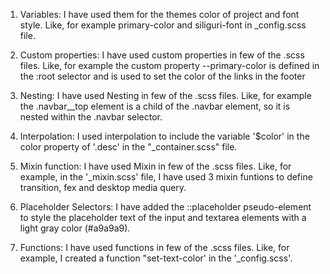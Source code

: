 1. Variables: I have used them for the themes color of project and font style. Like, for example primary-color and siliguri-font in _config.scss file.

2. Custom properties: I have used custom properties in few of the .scss files. Like, for example the custom property --primary-color is defined in the :root selector and is used to set the color of the links in the footer

3. Nesting: I have used Nesting in few of the .scss files. Like, for example the .navbar__top element is a child of the .navbar element, so it is nested within the .navbar selector.

4. Interpolation: I used interpolation to include the variable '$color' in the color property of '.desc' in the "_container.scss" file.

5. Mixin function: I have used Mixin in few of the .scss files. Like, for example, in the '_mixin.scss' file, I have used 3 mixin funtions to define transition, fex and desktop media query.

6. Placeholder Selectors: I have added the ::placeholder pseudo-element to style the placeholder text of the input and textarea elements with a light gray color (#a9a9a9).

7. Functions: I have used functions in few of the .scss files. Like, for example, I created a function "set-text-color' in the '_config.scss'.
